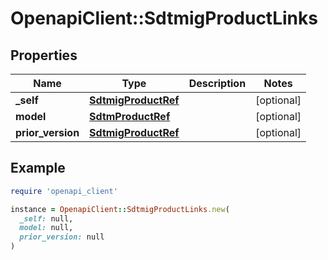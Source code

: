 # OpenapiClient::SdtmigProductLinks

## Properties

| Name | Type | Description | Notes |
| ---- | ---- | ----------- | ----- |
| **_self** | [**SdtmigProductRef**](SdtmigProductRef.md) |  | [optional] |
| **model** | [**SdtmProductRef**](SdtmProductRef.md) |  | [optional] |
| **prior_version** | [**SdtmigProductRef**](SdtmigProductRef.md) |  | [optional] |

## Example

```ruby
require 'openapi_client'

instance = OpenapiClient::SdtmigProductLinks.new(
  _self: null,
  model: null,
  prior_version: null
)
```

